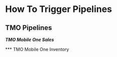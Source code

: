 # How To Trigger Pipelines




## TMO Pipelines

***TMO Mobile One Sales***

*** TMO Mobile One Inventory
